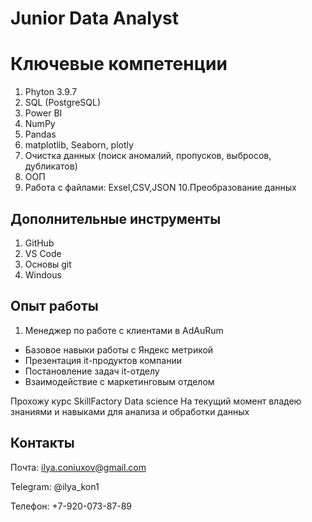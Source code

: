 # Junior Data Analyst
# Ключевые компетенции
1. Phyton 3.9.7
2. SQL (PostgreSQL)
3. Power BI
4. NumPy
5. Pandas
6. matplotlib, Seaborn, plotly 
7. Очистка данных (поиск аномалий, пропусков, выбросов, дубликатов)
8. ООП
9. Работа с файлами: Exsel,CSV,JSON
10.Преобразование данных


## Дополнительные инструменты
1. GitHub
2. VS Code
3. Основы git
4. Windous

## Опыт работы
1. Менеджер по работе с клиентами в AdAuRum
- Базовое навыки работы с Яндекс метрикой  
- Презентация it-продуктов компании
- Постановление задач it-отделу 
- Взаимодействие с маркетинговым отделом

Прохожу курс SkillFactory Data science
На текущий момент владею знаниями и навыками для анализа и обработки данных 
   

## Контакты
Почта: ilya.coniuxov@gmail.com

Telegram: @ilya_kon1

Телефон: +7-920-073-87-89
